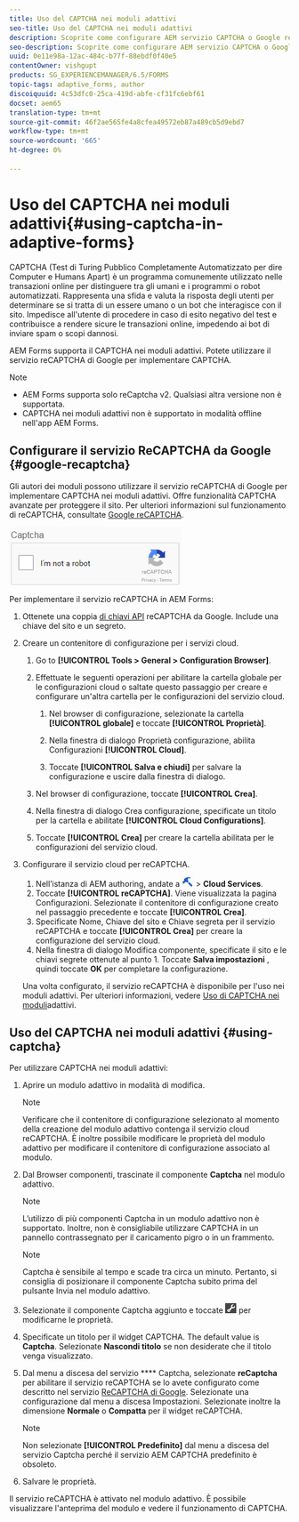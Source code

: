 ```yaml
---
title: Uso del CAPTCHA nei moduli adattivi
seo-title: Uso del CAPTCHA nei moduli adattivi
description: Scoprite come configurare AEM servizio CAPTCHA o Google reCAPTCHA nei moduli adattivi.
seo-description: Scoprite come configurare AEM servizio CAPTCHA o Google reCAPTCHA nei moduli adattivi.
uuid: 0e11e98a-12ac-484c-b77f-88ebdf0f40e5
contentOwner: vishgupt
products: SG_EXPERIENCEMANAGER/6.5/FORMS
topic-tags: adaptive_forms, author
discoiquuid: 4c53dfc0-25ca-419d-abfe-cf31fc6ebf61
docset: aem65
translation-type: tm+mt
source-git-commit: 46f2ae565fe4a8cfea49572eb87a489cb5d9ebd7
workflow-type: tm+mt
source-wordcount: '665'
ht-degree: 0%

---
```



# Uso del CAPTCHA nei moduli adattivi{#using-captcha-in-adaptive-forms}

CAPTCHA (Test di Turing Pubblico Completamente Automatizzato per dire Computer e Humans Apart) è un programma comunemente utilizzato nelle transazioni online per distinguere tra gli umani e i programmi o robot automatizzati. Rappresenta una sfida e valuta la risposta degli utenti per determinare se si tratta di un essere umano o un bot che interagisce con il sito. Impedisce all&#39;utente di procedere in caso di esito negativo del test e contribuisce a rendere sicure le transazioni online, impedendo ai bot di inviare spam o scopi dannosi.

 AEM Forms supporta il CAPTCHA nei moduli adattivi. Potete utilizzare il servizio reCAPTCHA di Google per implementare CAPTCHA.

>[!NOTE]
>
>*  AEM Forms supporta solo reCaptcha v2. Qualsiasi altra versione non è supportata.
>* CAPTCHA nei moduli adattivi non è supportato in modalità offline nell&#39;app  AEM Forms.

>



## Configurare il servizio ReCAPTCHA da Google {#google-recaptcha}

Gli autori dei moduli possono utilizzare il servizio reCAPTCHA di Google per implementare CAPTCHA nei moduli adattivi. Offre funzionalità CAPTCHA avanzate per proteggere il sito. Per ulteriori informazioni sul funzionamento di reCAPTCHA, consultate [Google reCAPTCHA](https://developers.google.com/recaptcha/).

![Recaptcha](assets/recaptcha_new.png)

Per implementare il servizio reCAPTCHA in  AEM Forms:

1. Ottenete una coppia [di chiavi API](https://www.google.com/recaptcha/admin) reCAPTCHA da Google. Include una chiave del sito e un segreto.
1. Creare un contenitore di configurazione per i servizi cloud.

   1. Go to **[!UICONTROL Tools > General > Configuration Browser]**.
   1. Effettuate le seguenti operazioni per abilitare la cartella globale per le configurazioni cloud o saltate questo passaggio per creare e configurare un&#39;altra cartella per le configurazioni del servizio cloud.

      1. Nel browser di configurazione, selezionate la cartella **[!UICONTROL globale]** e toccate **[!UICONTROL Proprietà]**.

      1. Nella finestra di dialogo Proprietà configurazione, abilita Configurazioni **[!UICONTROL Cloud]**.
      1. Toccate **[!UICONTROL Salva e chiudi]** per salvare la configurazione e uscire dalla finestra di dialogo.
   1. Nel browser di configurazione, toccate **[!UICONTROL Crea]**.
   1. Nella finestra di dialogo Crea configurazione, specificate un titolo per la cartella e abilitate **[!UICONTROL Cloud Configurations]**.
   1. Toccate **[!UICONTROL Crea]** per creare la cartella abilitata per le configurazioni del servizio cloud.


1. Configurare il servizio cloud per reCAPTCHA.

   1. Nell’istanza di AEM authoring, andate a ![tools-1](assets/tools-1.png) > **Cloud Services**.
   1. Toccate **[!UICONTROL reCAPTCHA]**. Viene visualizzata la pagina Configurazioni. Selezionate il contenitore di configurazione creato nel passaggio precedente e toccate **[!UICONTROL Crea]**.
   1. Specificate Nome, Chiave del sito e Chiave segreta per il servizio reCAPTCHA e toccate **[!UICONTROL Crea]** per creare la configurazione del servizio cloud.
   1. Nella finestra di dialogo Modifica componente, specificate il sito e le chiavi segrete ottenute al punto 1. Toccate **Salva impostazioni** , quindi toccate **OK** per completare la configurazione.

   Una volta configurato, il servizio reCAPTCHA è disponibile per l&#39;uso nei moduli adattivi. Per ulteriori informazioni, vedere [Uso di CAPTCHA nei moduli](#using-captcha)adattivi.

## Uso del CAPTCHA nei moduli adattivi {#using-captcha}

Per utilizzare CAPTCHA nei moduli adattivi:

1. Aprire un modulo adattivo in modalità di modifica.

   >[!NOTE]
   >
   >Verificare che il contenitore di configurazione selezionato al momento della creazione del modulo adattivo contenga il servizio cloud reCAPTCHA. È inoltre possibile modificare le proprietà del modulo adattivo per modificare il contenitore di configurazione associato al modulo.

1. Dal Browser componenti, trascinate il componente **Captcha** nel modulo adattivo.

   >[!NOTE]
   >
   >L’utilizzo di più componenti Captcha in un modulo adattivo non è supportato. Inoltre, non è consigliabile utilizzare CAPTCHA in un pannello contrassegnato per il caricamento pigro o in un frammento.

   >[!NOTE]
   >
   >Captcha è sensibile al tempo e scade tra circa un minuto. Pertanto, si consiglia di posizionare il componente Captcha subito prima del pulsante Invia nel modulo adattivo.

1. Selezionate il componente Captcha aggiunto e toccate ![cmppr](assets/cmppr.png) per modificarne le proprietà.
1. Specificate un titolo per il widget CAPTCHA. The default value is **Captcha**. Selezionate **Nascondi titolo** se non desiderate che il titolo venga visualizzato.
1. Dal menu a discesa del servizio **** Captcha, selezionate **reCaptcha** per abilitare il servizio reCAPTCHA se lo avete configurato come descritto nel servizio [ReCAPTCHA di Google](#google-recaptcha). Selezionate una configurazione dal menu a discesa Impostazioni. Selezionate inoltre la dimensione **Normale** o **Compatta** per il widget reCAPTCHA.

   >[!NOTE]
   >
   >Non selezionate **[!UICONTROL Predefinito]** dal menu a discesa del servizio Captcha perché il servizio AEM CAPTCHA predefinito è obsoleto.

1. Salvare le proprietà.

Il servizio reCAPTCHA è attivato nel modulo adattivo. È possibile visualizzare l&#39;anteprima del modulo e vedere il funzionamento di CAPTCHA.
